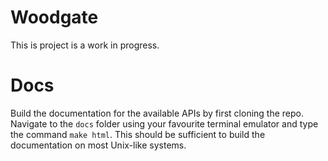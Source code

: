 # Woodgate

This is project is a work in progress.

# Docs

Build the documentation for the available APIs by first cloning the repo. Navigate to the `docs` folder using your favourite terminal emulator and type the command `make html`. This should be sufficient to build the documentation on most Unix-like systems. 
